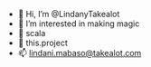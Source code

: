 - 👋 Hi, I’m @LindanyTakealot
- 👀 I’m interested in making magic
- 🌱 scala
- 💞️ this.project
- 📫 lindani.mabaso@takealot.com

<!---
LindanyTakealot/LindanyTakealot is a ✨ special ✨ repository because its `README.md` (this file) appears on your GitHub profile.
You can click the Preview link to take a look at your changes.
--->
